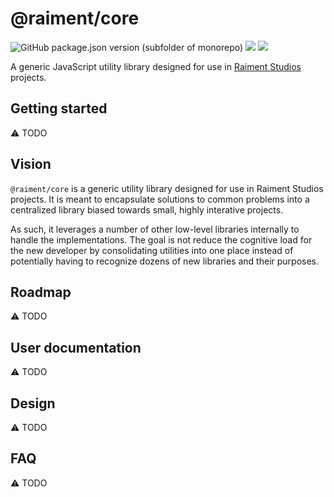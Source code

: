 # @raiment/core

![GitHub package.json version (subfolder of monorepo)](https://img.shields.io/github/package-json/v/raiment-studios/monorepo?filename=source%2Flib%2Fcore%2Fpackage.json)
![](https://img.shields.io/badge/license-MIT-039)
[![](https://img.shields.io/badge/feedback-welcome!-1a6)](https://github.com/raiment-studios/monorepo/discussions)

A generic JavaScript utility library designed for use in [Raiment Studios](https://github.com/raiment-studios/monorepo) projects.

## Getting started

⚠️ TODO

## Vision

`@raiment/core` is a generic utility library designed for use in Raiment Studios projects.  It is meant to encapsulate solutions to common problems into a centralized library biased towards small, highly interative projects.

As such, it leverages a number of other low-level libraries internally to handle the implementations. The goal is not reduce the cognitive load for the new developer by consolidating utilities into one place instead of potentially having to recognize dozens of new libraries and their purposes.

## Roadmap

⚠️ TODO

## User documentation

⚠️ TODO

## Design

⚠️ TODO

## FAQ

⚠️ TODO